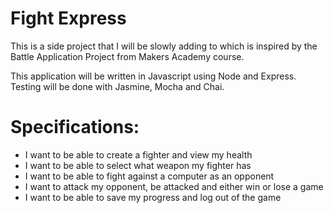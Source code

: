 # Fight Express

This is a side project that I will be slowly adding to which is inspired by
the Battle Application Project from Makers Academy course.

This application will be written in Javascript using Node and Express. Testing
will be done with Jasmine, Mocha and Chai.

# Specifications:
* I want to be able to create a fighter and view my health
* I want to be able to select what weapon my fighter has
* I want to be able to fight against a computer as an opponent
* I want to attack my opponent, be attacked and either win or lose a game
* I want to be able to save my progress and log out of the game
